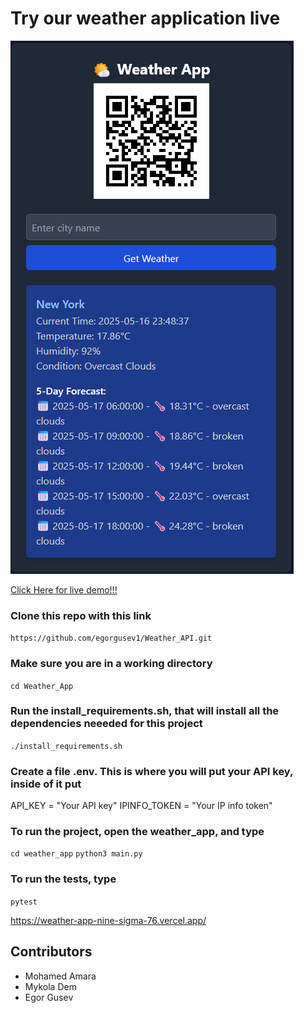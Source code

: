 # Try our weather application live

<picture>
 <source media="(prefers-color-scheme: dark)" srcset="/images/weather_app.png">
 <source media="(prefers-color-scheme: light)" srcset="/images/weather_app.png">
 <img alt="YOUR-ALT-TEXT" src="/images/weather_app.png">
</picture>


[Click Here for live demo!!!](https://weather-app-nine-sigma-76.vercel.app/)

### Clone this repo with this link<br/>
`https://github.com/egorgusev1/Weather_API.git`

### Make sure you are in a working directory<br/>
`cd Weather_App`

### Run the install_requirements.sh, that will install all the dependencies neeeded for this project<br/>
`./install_requirements.sh`

### Create a file .env. This is where you will put your API key, inside of it put
API_KEY = "Your API key"
IPINFO_TOKEN = "Your IP info token"


### To run the project, open the weather_app, and type<br/>
`cd weather_app`
`python3 main.py`

### To run the tests, type<br/>
`pytest`

https://weather-app-nine-sigma-76.vercel.app/

## Contributors
* Mohamed Amara
* Mykola Dem
* Egor Gusev

